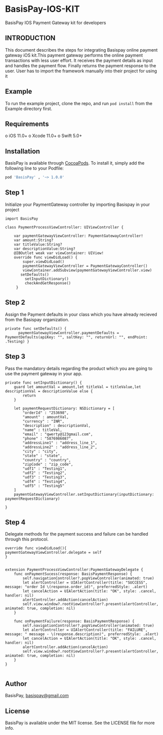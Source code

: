 # BasisPay-IOS-KIT
BasisPay IOS Payment Gateway kit for developers


## INTRODUCTION
This document describes the steps for integrating Basispay online payment gateway iOS kit.This payment gateway performs the online payment transactions with less user effort. It receives the payment details as input and handles the payment flow. Finally returns the payment response to the user. User has to import the framework manually into their project for using it
## Example

To run the example project, clone the repo, and run `pod install` from the Example directory first.

## Requirements
o iOS 11.0+
o Xcode 11.0+ 
o Swift 5.0+

## Installation

BasisPay is available through [CocoaPods](https://cocoapods.org). To install
it, simply add the following line to your Podfile:

```ruby
pod 'BasisPay' , '~> 1.0.0'
```

## Step 1
Initialize your  PaymentGateway controller by importing Basispay in your project

```
import BasisPay

class PaymentProcessViewController: UIViewController {
    
    var paymentGatewayViewController: PaymentGatewayController!
    var amount:String?
    var titleValue:String?
    var descriptionValue:String?
    @IBOutlet weak var viewContainer: UIView!
    override func viewDidLoad() {
        super.viewDidLoad()
        paymentGatewayViewController = PaymentGatewayController()
        viewContainer.addSubview(paymentGatewayViewController.view)
       setDefaults()
         setInputDictionary()
         checkAndGetResponse()
     }
```
## Step 2
Assign the Payment defaults in your class which you have already recieved from the Basispay organization.

```
private func setDefaults() {
      paymentGatewayViewController.paymentDefaults = PaymentDefaults(apiKey: "", saltKey: "", returnUrl: "", endPoint: .Testing) }    

```

## Step 3
Pass the mandatory details regarding the product which you are going to use the payment gateway in your app.

```
private func setInputDictionary() {
    guard let amountVal = amount,let titleVal = titleValue,let descriptionVal = descriptionValue else {
        return
    }
    
    let paymentRequestDictionary: NSDictionary = [
        "orderId" : "253698",
        "amount" : amountVal,
        "currency" : "INR",
        "description" : descriptionVal,
        "name" : titleVal,
        "email" : "qwerty@123gmail.com",
        "phone" : "5876986087",
        "addressLine1" : "address_line_1",
        "addressLine2" : "address_line_2",
        "city" : "city",
        "state" : "state",
        "country" : "country",
        "zipCode" : "zip_code",
        "udf1" : "Testing1",
        "udf2" : "Testing2",
        "udf3" : "Testing3",
        "udf4" : "Testing4",
        "udf5" : "Testing5"
    ]
    paymentGatewayViewController.setInputDictionary(inputDictionary: paymentRequestDictionary)
    
}

```

## Step 4
Delegate methods for the payment success and failure  can be handled through this protocol.

```
override func viewDidLoad(){
paymentGatewayViewController.delegate = self
}


extension PaymentProcessViewController:PaymentGatewayDelegate {
    func onPaymentSucess(response: BasisPaymentResponse) {
        self.navigationController?.popViewController(animated: true)
        let alertController = UIAlertController(title: "SUCCESS", message: "order Id \(response.order_id)", preferredStyle: .alert)
        let cancelAction = UIAlertAction(title: "OK", style: .cancel, handler: nil)
        alertController.addAction(cancelAction)
        self.view.window?.rootViewController?.present(alertController, animated: true, completion: nil)
    }
    
    func onPaymentFailure(response: BasisPaymentResponse) {
        self.navigationController?.popViewController(animated: true)
        let alertController = UIAlertController(title: "FAILURE", message: " message - \(response.description)", preferredStyle: .alert)
        let cancelAction = UIAlertAction(title: "OK", style: .cancel, handler: nil)
        alertController.addAction(cancelAction)
        self.view.window?.rootViewController?.present(alertController, animated: true, completion: nil)
    }
}
```
```

```
## Author

BasisPay, basispay@gmail.com

## License

BasisPay is available under the MIT license. See the LICENSE file for more info.
